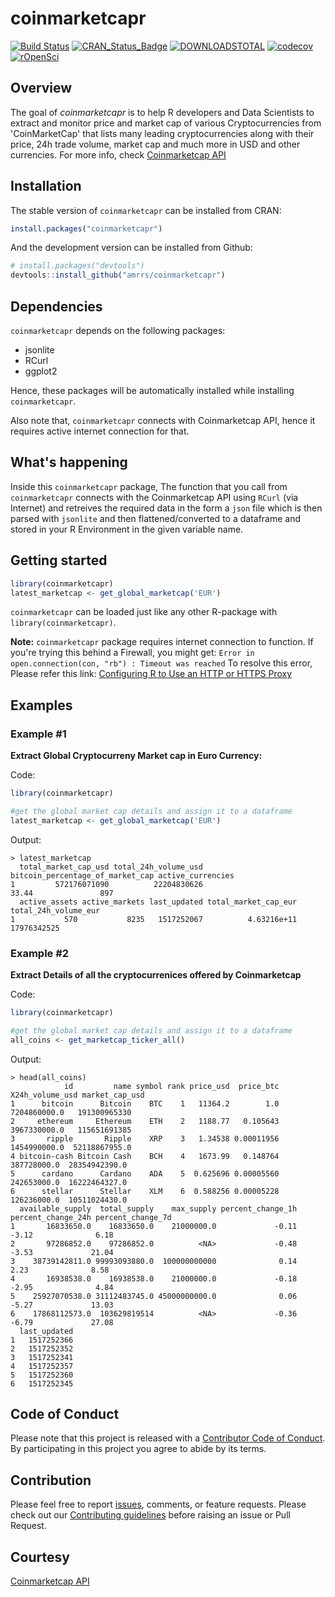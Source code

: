 # coinmarketcapr

[![Build Status](https://travis-ci.org/amrrs/coinmarketcapr.svg?branch=master)](https://travis-ci.org/amrrs/coinmarketcapr) [![CRAN\_Status\_Badge](http://www.r-pkg.org/badges/version/coinmarketcapr)](https://cran.r-project.org/package=coinmarketcapr) [![DOWNLOADSTOTAL](https://cranlogs.r-pkg.org/badges/grand-total/coinmarketcapr)](https://cranlogs.r-pkg.org/badges/grand-total/coinmarketcapr) [![codecov](https://codecov.io/gh/amrrs/coinmarketcapr/branch/master/graph/badge.svg)](https://codecov.io/gh/amrrs/coinmarketcapr) [![rOpenSci](https://badges.ropensci.org/172_status.svg)](https://github.com/ropensci/onboarding/issues/172)

Overview
--------
The goal of *coinmarketcapr* is to help R developers and Data Scientists to extract and monitor price and market cap of various Cryptocurrencies from 'CoinMarketCap' that lists many leading cryptocurrencies along with their price, 24h trade volume, market cap and much more in USD and other currencies. For more info, check [Coinmarketcap API](https://coinmarketcap.com/api/)


Installation
------------

The stable version of ```coinmarketcapr``` can be installed from CRAN:

```r
install.packages("coinmarketcapr")
```

And the development version can be installed from Github:

``` r
# install.packages("devtools")
devtools::install_github("amrrs/coinmarketcapr")
```

Dependencies
------------

`coinmarketcapr` depends on the following packages:

* jsonlite
* RCurl
* ggplot2

Hence, these packages will be automatically installed while installing `coinmarketcapr`.

Also note that, `coinmarketcapr` connects with Coinmarketcap API, hence it requires active internet connection for that. 


What's happening
----------------

Inside this `coinmarketcapr` package, The function that you call from `coinmarketcapr` connects with the Coinmarketcap API using `RCurl` (via Internet) and retreives the required data in the form a `json` file which is then parsed with `jsonlite` and then flattened/converted to a dataframe and stored in your R Environment in the given variable name. 

Getting started
---------------

``` r
library(coinmarketcapr)
latest_marketcap <- get_global_marketcap('EUR')
```

```coinmarketcapr``` can be loaded just like any other R-package with ```library(coinmarketcapr)```.

**Note:** `coinmarketcapr` package requires internet connection to function. If you're trying this behind a Firewall, you might get:
```Error in open.connection(con, "rb") : Timeout was reached```
To resolve this error, Please refer this link: [Configuring R to Use an HTTP or HTTPS Proxy](https://support.rstudio.com/hc/en-us/articles/200488488-Configuring-R-to-Use-an-HTTP-or-HTTPS-Proxy)

Examples
---------------

### Example #1

**Extract Global Cryptocurreny Market cap in Euro Currency:**

Code:

```r
library(coinmarketcapr)

#get the global market cap details and assign it to a dataframe
latest_marketcap <- get_global_marketcap('EUR')
```

Output:
```
> latest_marketcap
  total_market_cap_usd total_24h_volume_usd bitcoin_percentage_of_market_cap active_currencies
1         572176071090          22204830626                            33.44               897
  active_assets active_markets last_updated total_market_cap_eur total_24h_volume_eur
1           570           8235   1517252067          4.63216e+11          17976342525
```

### Example #2

**Extract Details of all the cryptocurrenices offered by Coinmarketcap**

Code:
```r
library(coinmarketcapr)

#get the global market cap details and assign it to a dataframe
all_coins <- get_marketcap_ticker_all()
```

Output:
```
> head(all_coins)
            id         name symbol rank price_usd  price_btc X24h_volume_usd market_cap_usd
1      bitcoin      Bitcoin    BTC    1   11364.2        1.0    7204860000.0   191300965330
2     ethereum     Ethereum    ETH    2   1188.77   0.105643    3967330000.0   115651691385
3       ripple       Ripple    XRP    3   1.34538 0.00011956    1454990000.0  52118867955.0
4 bitcoin-cash Bitcoin Cash    BCH    4   1673.99   0.148764     387728000.0  28354942390.0
5      cardano      Cardano    ADA    5  0.625696 0.00005560     242653000.0  16222464327.0
6      stellar      Stellar    XLM    6  0.588256 0.00005228     126236000.0  10511024430.0
  available_supply  total_supply    max_supply percent_change_1h percent_change_24h percent_change_7d
1       16833650.0    16833650.0    21000000.0             -0.11              -3.12              6.18
2       97286852.0    97286852.0          <NA>             -0.48              -3.53             21.04
3    38739142811.0 99993093880.0  100000000000              0.14               2.23              8.58
4       16938538.0    16938538.0    21000000.0             -0.18              -2.95              4.84
5    25927070538.0 31112483745.0 45000000000.0              0.06              -5.27             13.03
6    17868112573.0  103629819514          <NA>             -0.36              -6.79             27.08
  last_updated
1   1517252366
2   1517252352
3   1517252341
4   1517252357
5   1517252360
6   1517252345
```

Code of Conduct
---------------
Please note that this project is released with a [Contributor Code of Conduct](CONDUCT.md). By participating in this project you agree to abide by its terms.

Contribution
---------------
Please feel free to report [issues](https://github.com/amrrs/coinmarketcapr/issues/new), comments, or feature requests. Please check out our [Contributing guidelines](CONTRIBUTING.md) before raising an issue or Pull Request. 

Courtesy
---------------
[Coinmarketcap API](https://coinmarketcap.com/api/)
